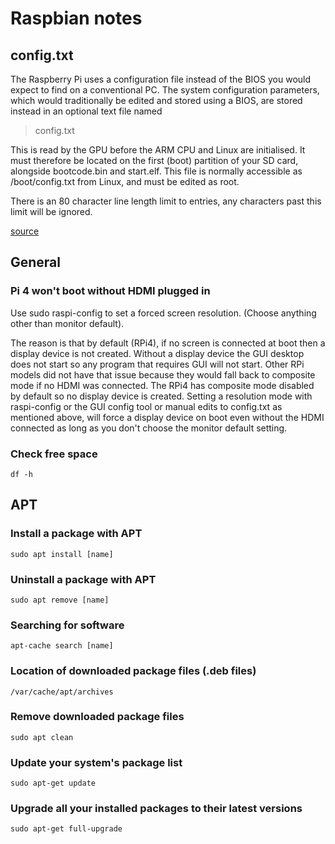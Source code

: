 # Raspbian notes

## config.txt
The Raspberry Pi uses a configuration file instead of the BIOS you would expect to find on a conventional PC. The system configuration parameters, which would traditionally be edited and stored using a BIOS, are stored instead in an optional text file named 
> config.txt

This is read by the GPU before the ARM CPU and Linux are initialised. It must therefore be located on the first (boot) partition of your SD card, alongside bootcode.bin and start.elf. This file is normally accessible as /boot/config.txt from Linux, and must be edited as root. 

There is an 80 character line length limit to entries, any characters past this limit will be ignored.

[source](https://www.raspberrypi.org/documentation/configuration/config-txt/README.md)

## General

### Pi 4 won't boot without HDMI plugged in
Use sudo raspi-config to set a forced screen resolution. (Choose anything other than monitor default).

The reason is that by default (RPi4), if no screen is connected at boot then a display device is not created. Without a display device the GUI desktop does not start so any program that requires GUI will not start. Other RPi models did not have that issue because they would fall back to composite mode if no HDMI was connected. The RPi4 has composite mode disabled by default so no display device is created.
Setting a resolution mode with raspi-config or the GUI config tool or manual edits to config.txt as mentioned above, will force a display device on boot even without the HDMI connected as long as you don't choose the monitor default setting.

### Check free space
```
df -h
```


## APT

### Install a package with APT
```
sudo apt install [name]
```

### Uninstall a package with APT
```
sudo apt remove [name]
```

### Searching for software
```
apt-cache search [name]
```

### Location of downloaded package files (.deb files) 

```
/var/cache/apt/archives
```

### Remove downloaded package files 

```
sudo apt clean
```

### Update your system's package list
```
sudo apt-get update
```

### Upgrade all your installed packages to their latest versions 
```
sudo apt-get full-upgrade
```
